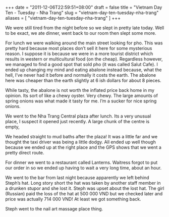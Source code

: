 +++
date = "2011-12-06T22:59:51+08:00"
draft = false
title = "Vietnam Day Ten - Tuesday - Nha Trang"
slug = "vietnam-day-ten-tuesday-nha-trang"
aliases = [
	"vietnam-day-ten-tuesday-nha-trang"
]
+++

We were still tired from the night before so we slept in pretty late today. Well to be exact, we ate dinner, went back to our room then slept some more.

For lunch we were walking around the main street looking for pho. This was pretty hard because most places don’t sell it here for some mysterious reason. I suppose it is because we were in a more tourist district which results in western or multicultural food (on the cheap). Regardless however, we managed to find a good spot that sold pho (it was called Salut Cafe). I ended up changing my mind and eating abalone instead because, what the hell, I’ve never had it before and normally it costs the earth. The abalone here was cheaper than the earth slightly at 6 ish dollars for about 8 pieces.

While tasty, the abalone is not worth the inflated price back home in my opinion. Its sort of like a chewy oyster. Very chewy. The large amounts of spring onions was what made it tasty for me. I’m a sucker for nice spring onions.

We went to the Nha Trang Central plaza after lunch. Its a very unusual place, I suspect it opened just recently. A large chunk of the centre is empty,

We headed straight to mud baths after the plaza! It was a little far and we thought the taxi driver was being a little dodgy. All ended up well though because we ended up at the right place and the GPS shows that we went a pretty direct route.

For dinner we went to a restaurant called Lanterns. Waitress forgot to put our order in so we ended up having to wait a very long time, about an hour.

We went to the bar from last night because apparently we left behind Steph’s hat. Long story short the hat was taken by another staff member in a drunken stupor and she lost it. Steph was upset about the lost hat. The girl (Russian) paid the loss of the hat at 500 000 VND but we checked later and price was actually 714 000 VND! At least we got something back.

Steph went to the nail art massage place thing.


